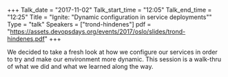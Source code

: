 +++
Talk_date = "2017-11-02"
Talk_start_time = "12:05"
Talk_end_time = "12:25"
Title = "Ignite: \"Dynamic configuration in service deployments\""
Type = "talk"
Speakers = ["trond-hindenes"]
pdf = "https://assets.devopsdays.org/events/2017/oslo/slides/trond-hindenes.pdf"
+++

We decided to take a fresh look at how we configure our services in order to try and make our environment more dynamic. This session is a walk-thru of what we did and what we learned along the way.

